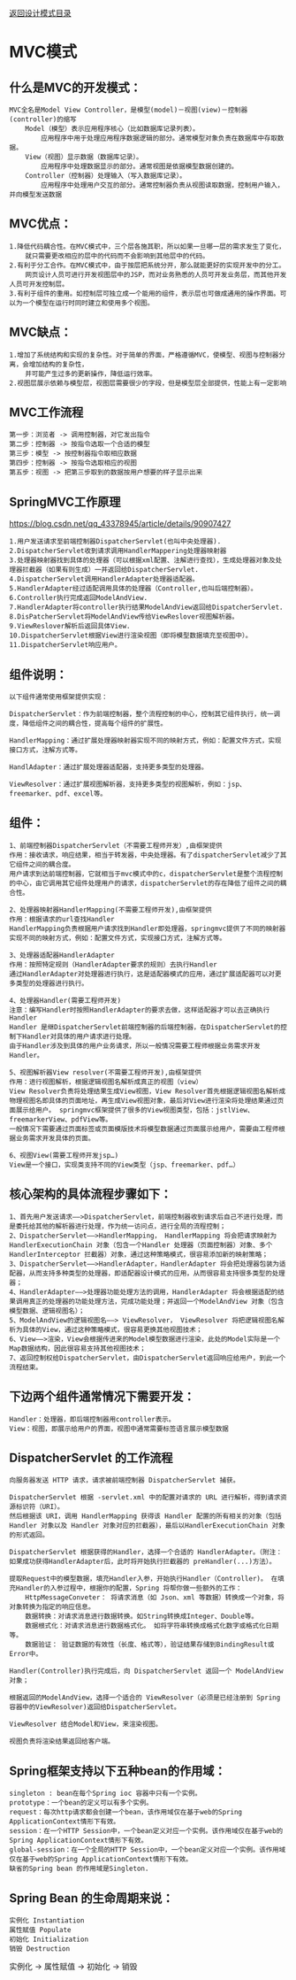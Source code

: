 <p>
    <a href="#" onclick="showITLearnPage('softdesign')">返回设计模式目录</a>
</p>

# MVC模式

## 什么是MVC的开发模式：

	MVC全名是Model View Controller，是模型(model)－视图(view)－控制器(controller)的缩写
		Model（模型）表示应用程序核心（比如数据库记录列表）。
			应用程序中用于处理应用程序数据逻辑的部分。通常模型对象负责在数据库中存取数据。
		View（视图）显示数据（数据库记录）。
			应用程序中处理数据显示的部分。通常视图是依据模型数据创建的。
		Controller（控制器）处理输入（写入数据库记录）。
			应用程序中处理用户交互的部分。通常控制器负责从视图读取数据，控制用户输入，并向模型发送数据

## MVC优点：

	1.降低代码耦合性。在MVC模式中，三个层各施其职，所以如果一旦哪一层的需求发生了变化，
		就只需要更改相应的层中的代码而不会影响到其他层中的代码。  
	2.有利于分工合作。在MVC模式中，由于按层把系统分开，那么就能更好的实现开发中的分工。
		网页设计人员可进行开发视图层中的JSP，而对业务熟悉的人员可开发业务层，而其他开发人员可开发控制层。
	3.有利于组件的重用。如控制层可独立成一个能用的组件，表示层也可做成通用的操作界面。可以为一个模型在运行时同时建立和使用多个视图。

## MVC缺点：

	1.增加了系统结构和实现的复杂性。对于简单的界面，严格遵循MVC，使模型、视图与控制器分离，会增加结构的复杂性，
		并可能产生过多的更新操作，降低运行效率。  
	2.视图层展示依赖与模型层，视图层需要很少的字段，但是模型层全部提供，性能上有一定影响		

## MVC工作流程

	第一步：浏览者 -> 调用控制器，对它发出指令
	第二步：控制器 -> 按指令选取一个合适的模型
	第三步：模型 -> 按控制器指令取相应数据
	第四步：控制器 -> 按指令选取相应的视图
	第五步：视图 -> 把第三步取到的数据按用户想要的样子显示出来	

## SpringMVC工作原理

<a href="https://blog.csdn.net/qq_43378945/article/details/90907427#" target="_blank">https://blog.csdn.net/qq_43378945/article/details/90907427 </a>

	1.用户发送请求至前端控制器DispatcherServlet(也叫中央处理器).
	2.DispatcherServlet收到请求调用HandlerMappering处理器映射器
	3.处理器映射器找到具体的处理器（可以根据xml配置、注解进行查找），生成处理器对象及处理器拦截器（如果有则生成）一并返回给DispatcherServlet.
	4.DispatcherServlet调用HandlerAdapter处理器适配器。
	5.HandlerAdapter经过适配调用具体的处理器（Controller,也叫后端控制器）。
	6.Controller执行完成返回ModelAndView.
	7.HandlerAdapter将controller执行结果ModelAndView返回给DispatcherServlet.
	8.DisPatcherServlet将ModelAndView传给ViewReslover视图解析器。
	9.ViewReslover解析后返回具体View.
	10.DispatcherServlet根据View进行渲染视图（即将模型数据填充至视图中）。
	11.DispatcherServlet响应用户。

## 组件说明：

	以下组件通常使用框架提供实现：

	DispatcherServlet：作为前端控制器，整个流程控制的中心，控制其它组件执行，统一调度，降低组件之间的耦合性，提高每个组件的扩展性。

	HandlerMapping：通过扩展处理器映射器实现不同的映射方式，例如：配置文件方式，实现接口方式，注解方式等。

	HandlAdapter：通过扩展处理器适配器，支持更多类型的处理器。

	ViewResolver：通过扩展视图解析器，支持更多类型的视图解析，例如：jsp、freemarker、pdf、excel等。

## 组件：

	1、前端控制器DispatcherServlet（不需要工程师开发）,由框架提供
	作用：接收请求，响应结果，相当于转发器，中央处理器。有了dispatcherServlet减少了其它组件之间的耦合度。
	用户请求到达前端控制器，它就相当于mvc模式中的c，dispatcherServlet是整个流程控制的中心，由它调用其它组件处理用户的请求，dispatcherServlet的存在降低了组件之间的耦合性。

	2、处理器映射器HandlerMapping(不需要工程师开发),由框架提供
	作用：根据请求的url查找Handler
	HandlerMapping负责根据用户请求找到Handler即处理器，springmvc提供了不同的映射器实现不同的映射方式，例如：配置文件方式，实现接口方式，注解方式等。

	3、处理器适配器HandlerAdapter
	作用：按照特定规则（HandlerAdapter要求的规则）去执行Handler
	通过HandlerAdapter对处理器进行执行，这是适配器模式的应用，通过扩展适配器可以对更多类型的处理器进行执行。

	4、处理器Handler(需要工程师开发)
	注意：编写Handler时按照HandlerAdapter的要求去做，这样适配器才可以去正确执行Handler
	Handler 是继DispatcherServlet前端控制器的后端控制器，在DispatcherServlet的控制下Handler对具体的用户请求进行处理。
	由于Handler涉及到具体的用户业务请求，所以一般情况需要工程师根据业务需求开发Handler。

	5、视图解析器View resolver(不需要工程师开发),由框架提供
	作用：进行视图解析，根据逻辑视图名解析成真正的视图（view）
	View Resolver负责将处理结果生成View视图，View Resolver首先根据逻辑视图名解析成物理视图名即具体的页面地址，再生成View视图对象，最后对View进行渲染将处理结果通过页面展示给用户。 springmvc框架提供了很多的View视图类型，包括：jstlView、freemarkerView、pdfView等。
	一般情况下需要通过页面标签或页面模版技术将模型数据通过页面展示给用户，需要由工程师根据业务需求开发具体的页面。

	6、视图View(需要工程师开发jsp…)
	View是一个接口，实现类支持不同的View类型（jsp、freemarker、pdf…）

## 核心架构的具体流程步骤如下：

	1、首先用户发送请求——>DispatcherServlet，前端控制器收到请求后自己不进行处理，而是委托给其他的解析器进行处理，作为统一访问点，进行全局的流程控制；
	2、DispatcherServlet——>HandlerMapping， HandlerMapping 将会把请求映射为HandlerExecutionChain 对象（包含一个Handler 处理器（页面控制器）对象、多个HandlerInterceptor 拦截器）对象，通过这种策略模式，很容易添加新的映射策略；
	3、DispatcherServlet——>HandlerAdapter，HandlerAdapter 将会把处理器包装为适配器，从而支持多种类型的处理器，即适配器设计模式的应用，从而很容易支持很多类型的处理器；
	4、HandlerAdapter——>处理器功能处理方法的调用，HandlerAdapter 将会根据适配的结果调用真正的处理器的功能处理方法，完成功能处理；并返回一个ModelAndView 对象（包含模型数据、逻辑视图名）；
	5、ModelAndView的逻辑视图名——> ViewResolver， ViewResolver 将把逻辑视图名解析为具体的View，通过这种策略模式，很容易更换其他视图技术；
	6、View——>渲染，View会根据传进来的Model模型数据进行渲染，此处的Model实际是一个Map数据结构，因此很容易支持其他视图技术；
	7、返回控制权给DispatcherServlet，由DispatcherServlet返回响应给用户，到此一个流程结束。

## 下边两个组件通常情况下需要开发：

    Handler：处理器，即后端控制器用controller表示。
    View：视图，即展示给用户的界面，视图中通常需要标签语言展示模型数据

## DispatcherServlet 的工作流程

    向服务器发送 HTTP 请求，请求被前端控制器 DispatcherServlet 捕获。

    DispatcherServlet 根据 -servlet.xml 中的配置对请求的 URL 进行解析，得到请求资源标识符（URI）。
    然后根据该 URI，调用 HandlerMapping 获得该 Handler 配置的所有相关的对象（包括 Handler 对象以及 Handler 对象对应的拦截器），最后以HandlerExecutionChain 对象的形式返回。

    DispatcherServlet 根据获得的Handler，选择一个合适的 HandlerAdapter。（附注：如果成功获得HandlerAdapter后，此时将开始执行拦截器的 preHandler(...)方法）。

    提取Request中的模型数据，填充Handler入参，开始执行Handler（Controller)。 在填充Handler的入参过程中，根据你的配置，Spring 将帮你做一些额外的工作：
        HttpMessageConveter： 将请求消息（如 Json、xml 等数据）转换成一个对象，将对象转换为指定的响应信息。
        数据转换：对请求消息进行数据转换。如String转换成Integer、Double等。
        数据根式化：对请求消息进行数据格式化。 如将字符串转换成格式化数字或格式化日期等。
        数据验证： 验证数据的有效性（长度、格式等），验证结果存储到BindingResult或Error中。

    Handler(Controller)执行完成后，向 DispatcherServlet 返回一个 ModelAndView 对象；

    根据返回的ModelAndView，选择一个适合的 ViewResolver（必须是已经注册到 Spring 容器中的ViewResolver)返回给DispatcherServlet。

    ViewResolver 结合Model和View，来渲染视图。

    视图负责将渲染结果返回给客户端。

## Spring框架支持以下五种bean的作用域：

    singleton : bean在每个Spring ioc 容器中只有一个实例。
    prototype：一个bean的定义可以有多个实例。
    request：每次http请求都会创建一个bean，该作用域仅在基于web的Spring ApplicationContext情形下有效。
    session：在一个HTTP Session中，一个bean定义对应一个实例。该作用域仅在基于web的Spring ApplicationContext情形下有效。
    global-session：在一个全局的HTTP Session中，一个bean定义对应一个实例。该作用域仅在基于web的Spring ApplicationContext情形下有效。
    缺省的Spring bean 的作用域是Singleton.


## Spring Bean 的生命周期来说：
    
    实例化 Instantiation
    属性赋值 Populate
    初始化 Initialization
    销毁 Destruction

实例化 -> 属性赋值 -> 初始化 -> 销毁












